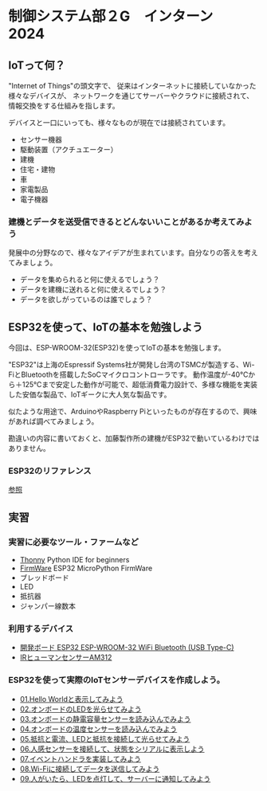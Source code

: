 # 制御システム部２G　インターン　2024

## IoTって何？

"Internet of Things"の頭文字で、
従来はインターネットに接続していなかった様々なデバイスが、
ネットワークを通じてサーバーやクラウドに接続されて、情報交換をする仕組みを指します。

デバイスと一口にいっても、様々なものが現在では接続されています。

- センサー機器
- 駆動装置（アクチュエーター）
- 建機
- 住宅・建物
- 車
- 家電製品
- 電子機器

### 建機とデータを送受信できるとどんないいことがあるか考えてみよう

発展中の分野なので、様々なアイデアが生まれています。自分なりの答えを考えてみましょう。

- データを集められると何に使えるでしょう？
- データを建機に送れると何に使えるでしょう？
- データを欲しがっているのは誰でしょう？

## ESP32を使って、IoTの基本を勉強しよう

今回は、ESP-WROOM-32(ESP32)を使ってIoTの基本を勉強します。

"ESP32"は上海のEspressif Systems社が開発し台湾のTSMCが製造する、Wi-FiとBluetoothを搭載したSoCマイクロコントローラです。
動作温度が-40℃から＋125℃まで安定した動作が可能で、超低消費電力設計で、多様な機能を実装した安価な製品で、IoTギークに大人気な製品です。

似たような用途で、ArduinoやRaspberry Piといったものが存在するので、興味があれば調べてみましょう。

勘違いの内容に書いておくと、加藤製作所の建機がESP32で動いているわけではありません。

### ESP32のリファレンス

[参照](esp32_doc/ReadMe.md)

## 実習

### 実習に必要なツール・ファームなど

- [Thonny](https://thonny.org/) Python IDE for beginners
- [FirmWare](https://micropython.org/download/ESP32_GENERIC/) ESP32 MicroPython FirmWare
- ブレッドボード
- LED
- 抵抗器
- ジャンパー線数本

### 利用するデバイス

- [開発ボード ESP32 ESP-WROOM-32 WiFi Bluetooth (USB Type-C)](https://www.amazon.co.jp/gp/product/B0C1444DRX/ref=ppx_yo_dt_b_asin_title_o03_s00?ie=UTF8&th=1)
- [IRヒューマンセンサーAM312](https://www.amazon.co.jp/gp/product/B084VMYMFZ/ref=ppx_yo_dt_b_asin_title_o02_s00?ie=UTF8&th=1)

### ESP32を使って実際のIoTセンサーデバイスを作成しよう。

- [01.Hello Worldと表示してみよう](practice01/ReadMe.md)
- [02.オンボードのLEDを光らせてみよう](practice02/ReadMe.md)
- [03.オンボードの静電容量センサーを読み込んでみよう](practice03/ReadMe.md)
- [04.オンボードの温度センサーを読み込んでみよう](practice04/ReadMe.md)
- [05.抵抗と電流、LEDと抵抗を接続して光らせてみよう](practice05/ReadMe.md)
- [06.人感センサーを接続して、状態をシリアルに表示しよう](practice06/ReadMe.md)
- [07.イベントハンドラを実装してみよう](practice07/ReadMe.md)
- [08.Wi-Fiに接続してデータを送信してみよう](practice08/ReadMe.md)
- [09.人がいたら、LEDを点灯して、サーバーに通知してみよう](practice09/ReadMe.md)
